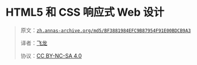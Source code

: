 # HTML5 和 CSS 响应式 Web 设计

> 原文：[`zh.annas-archive.org/md5/BF3881984EFC9B87954F91E00BDCB9A3`](https://zh.annas-archive.org/md5/BF3881984EFC9B87954F91E00BDCB9A3)
> 
> 译者：[飞龙](https://github.com/wizardforcel)
> 
> 协议：[CC BY-NC-SA 4.0](http://creativecommons.org/licenses/by-nc-sa/4.0/)